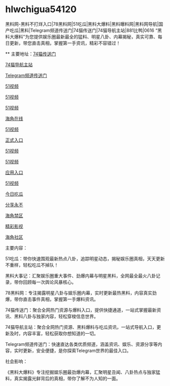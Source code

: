 # hlwchigua54120
黑料网-黑料不打烊入口|78黑料网|51吃瓜|黑料大爆料|黑料曝料网|黑料网导航|国产吃瓜|黑料|Telegram频道传送门|74猫传送门|74猫导航主站|881比鸭|0616
“黑料大爆料”为您提供娱乐圈最新最全的猛料、明星八卦、内幕揭秘，真实可靠、每日更新，带您直击真相，掌握第一手资讯，精彩不容错过！

** 主要地址：<a href="https://74mao.com/">74猫传送门</a>

<a href="https://74mao.com/">74猫导航主站</a>

<a href="https://74mao.com/">Telegram频道传送门</a>

<a href="https://hj-348.pages.dev/">51视频</a>

<a href="https://hj-342.pages.dev/">51视频</a>

<a href="https://hj-337.pages.dev/">51视频</a>

<a href="https://hj-335.pages.dev/">海角在线</a>

<a href="https://hj-310.pages.dev/">51视频</a>

<a href="https://hj-309.pages.dev/">正式入口</a>

<a href="https://hj-301.pages.dev/">51视频</a>

<a href="https://hj-295.pages.dev/">51视频</a>

<a href="https://hj-288.pages.dev/">应用入口</a>

<a href="https://hj-279.pages.dev/">51视频</a>

<a href="https://hj-268.pages.dev/">今日吃瓜</a>

<a href="https://hj-264.pages.dev/">分享永不</a>

<a href="https://hj-267.pages.dev/">海角禁区</a>

<a href="https://hj-260.pages.dev/">精彩影视</a>

<a href="https://hj-258.pages.dev/">海角社区</a>

主要内容：

51吃瓜：带你快速围观最新热点八卦，追踪明星动态，揭秘娱乐圈真相，天天更新不重样，轻松吃瓜不掉队！

黑料大事记：汇聚娱乐圈重大事件、劲爆内幕与明星黑料，全网最全最火八卦记录，带你回顾每一次舆论风暴核心。

78黑料网：专注揭露明星八卦与娱乐圈内幕，实时更新最热黑料，内容真实劲爆，带你直击事件真相，掌握第一手爆料资讯。

74猫传送门：聚合全网热门资源与爆料入口，提供快捷通道，一站式掌握最新资讯、黑料八卦与独家内容，轻松穿梭信息世界。

74猫导航主站：聚合全网热门资源、黑料爆料与吃瓜资讯，一站式导航入口，更新及时，内容丰富，轻松获取你想知道的一切。

Telegram频道传送门：快速直达各类优质频道，涵盖资讯、娱乐、资源分享等内容，实时更新，安全便捷，是你探索Telegram世界的最佳入口。

社会影响：

《黑料大爆料》专注挖掘娱乐圈最劲爆内幕，汇聚明星丑闻、八卦热点与独家猛料，真实揭露光鲜背后的真相，带你了解不为人知的一面。

